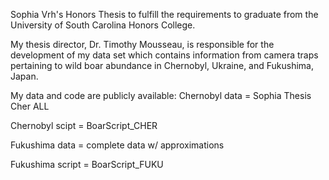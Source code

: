 Sophia Vrh's Honors Thesis to fulfill the requirements to graduate from the University of South Carolina Honors College.

My thesis director, Dr. Timothy Mousseau, is responsible for the development of my data set which contains information from camera traps pertaining to wild boar abundance in Chernobyl, Ukraine, and Fukushima, Japan. 

My data and code are publicly available:
Chernobyl data = Sophia Thesis Cher ALL

Chernobyl scipt = BoarScript_CHER

Fukushima data = complete data w/ approximations

Fukushima script = BoarScript_FUKU


